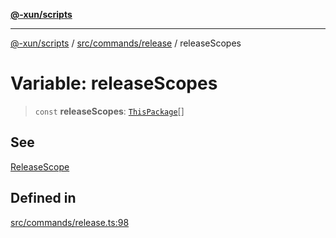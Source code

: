 [**@-xun/scripts**](../../../../README.md)

***

[@-xun/scripts](../../../../README.md) / [src/commands/release](../README.md) / releaseScopes

# Variable: releaseScopes

> `const` **releaseScopes**: [`ThisPackage`](../../../configure/enumerations/ThisPackageGlobalScope.md#thispackage)[]

## See

[ReleaseScope](../../../configure/enumerations/ThisPackageGlobalScope.md)

## Defined in

[src/commands/release.ts:98](https://github.com/Xunnamius/xscripts/blob/f7b55e778c8646134a23d934fd2791d564a72b57/src/commands/release.ts#L98)
